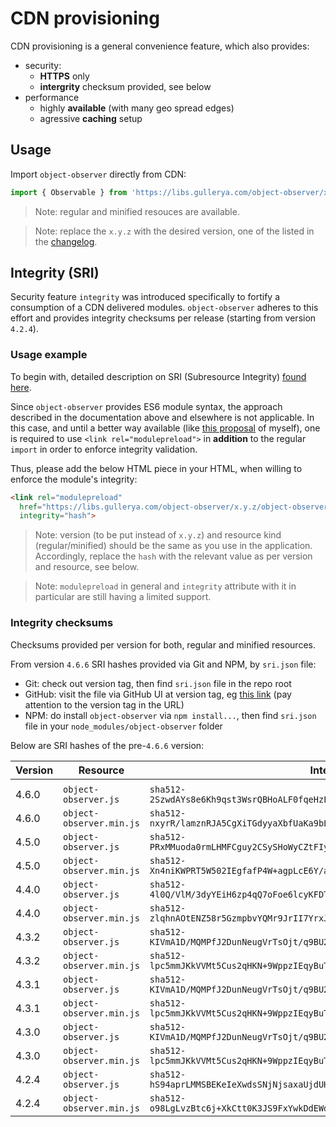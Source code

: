 # CDN provisioning

CDN provisioning is a general convenience feature, which also provides:
- security:
  - __HTTPS__ only
  - __intergrity__ checksum provided, see below
- performance
  - highly __available__ (with many geo spread edges)
  - agressive __caching__ setup

## Usage

Import `object-observer` directly from CDN:
```js
import { Observable } from 'https://libs.gullerya.com/object-observer/x.y.z/object-observer.min.js';
```

> Note: regular and minified resouces are available.

> Note: replace the `x.y.z` with the desired version, one of the listed in the [changelog](changelog.md).

## Integrity (SRI)

Security feature `integrity` was introduced specifically to fortify a consumption of a CDN delivered modules.
`object-observer` adheres to this effort and provides integrity checksums per release (starting from version `4.2.4`).

### Usage example

To begin with, detailed description on SRI (Subresource Integrity) [found here](https://developer.mozilla.org/en-US/docs/Web/Security/Subresource_Integrity).

Since `object-observer` provides ES6 module syntax, the approach described in the documentation above and elsewhere is not applicable.
In this case, and until a better way available (like [this proposal](https://github.com/tc39/proposal-import-assertions/issues/113) of myself), one is required to use `<link rel="modulepreload">` in __addition__ to the regular `import` in order to enforce integrity validation.

Thus, please add the below HTML piece in your HTML, when willing to enforce the module's integrity:
```html
<link rel="modulepreload" 
  href="https://libs.gullerya.com/object-observer/x.y.z/object-observer.min.js"
  integrity="hash">
```

> Note: version (to be put instead of `x.y.z`) and resource kind (regular/minified) should be the same as you use in the application. Accordingly, replace the `hash` with the relevant value as per version and resource, see below.

> Note: `modulepreload` in general and `integrity` attribute with it in particular are still having a limited support.

### Integrity checksums

Checksums provided per version for both, regular and minified resources.

From version `4.6.6` SRI hashes provided via Git and NPM, by `sri.json` file:
- Git: check out version tag, then find `sri.json` file in the repo root
- GitHub: visit the file via GitHub UI at version tag, eg [this link](https://github.com/gullerya/object-observer/blob/v4.6.6/sri.json) (pay attention to the version tag in the URL)
- NPM: do install `object-observer` via `npm install...`, then find `sri.json` file in your `node_modules/object-observer` folder

Below are SRI hashes of the pre-`4.6.6` version:

| Version | Resource | Integrity checksum (hash) |
|---------|----------|---------------------------|
|<!--INSERT-MARKER-->
| 4.6.0 | `object-observer.js` | `sha512-2SzwdAYs8e6Kh9qst3WsrQBHoALF0fqeHzFrbMwjjfPYvUJkpn0c0jBFs/rolSAtYCWK22h+Z3Ht6o5Wy80CyA==` |
| 4.6.0 | `object-observer.min.js` | `sha512-nxyrR/lamznRJA5CgXiTGdyyaXbfUaKa9bLYTcqLHlMG8rznT4j7VBewWGTsrjD5xFQxtn7VnlRhT/MF0hO3fA==` |
| 4.5.0 | `object-observer.js` | `sha512-PRxMMuoda0rmLHMFCguy2CSySHoWyCZtFIy+N7gzBHAOB9QYs0VGx8PbaHUhpyo0VwHDY/2L02bDZzmfAq3aIQ==` |
| 4.5.0 | `object-observer.min.js` | `sha512-Xn4niKWPRT5W502IEgfafP4W+agpLcE6Y/arwL2/kP5FQq1rFP5B6WRZiLPlT++qxGXHkKejduWo6L7SAVh0Sg==` |
| 4.4.0 | `object-observer.js` | `sha512-4l0Q/VlM/3dyYEiH6zp4qQ7oFoe6lcyKFDTU+wJ04LwK9o9hzvBYfmHzFlt4kicfGe4U8u+D+AD3onTQuQBoaw==` |
| 4.4.0 | `object-observer.min.js` | `sha512-zlqhnAOtENZ58r5GzmpbvYQMr9JrII7YrxJ9SEWQXNIZUhL/rZDTm3g0uH1895kbPKv/zIK59XcfrmAWtR/QDA==` |
| 4.3.2 | `object-observer.js` | `sha512-KIVmA1D/MQMPfJ2DunNeugVrTsOjt/q9BU2+C2E4PEMT+Om5kRE8nl/at+zBKbO7yUih/T9VmiQw50mROPfI/A==` |
| 4.3.2 | `object-observer.min.js` | `sha512-lpc5mmJKkVVMt5Cus2qHKN+9WppzIEqyBuT1ROmI2w+dC+RRwi0jB9p0El55Yoh2m5cmDOcXbv3YMyWQd22oZA==` |
| 4.3.1 | `object-observer.js` | `sha512-KIVmA1D/MQMPfJ2DunNeugVrTsOjt/q9BU2+C2E4PEMT+Om5kRE8nl/at+zBKbO7yUih/T9VmiQw50mROPfI/A==` |
| 4.3.1 | `object-observer.min.js` | `sha512-lpc5mmJKkVVMt5Cus2qHKN+9WppzIEqyBuT1ROmI2w+dC+RRwi0jB9p0El55Yoh2m5cmDOcXbv3YMyWQd22oZA==` |
| 4.3.0 | `object-observer.js` | `sha512-KIVmA1D/MQMPfJ2DunNeugVrTsOjt/q9BU2+C2E4PEMT+Om5kRE8nl/at+zBKbO7yUih/T9VmiQw50mROPfI/A==` |
| 4.3.0 | `object-observer.min.js` | `sha512-lpc5mmJKkVVMt5Cus2qHKN+9WppzIEqyBuT1ROmI2w+dC+RRwi0jB9p0El55Yoh2m5cmDOcXbv3YMyWQd22oZA==` |
| 4.2.4 | `object-observer.js` | `sha512-hS94aprLMMSBEKeIeXwdsSNjNjsaxaUjdUH029d5fga93buCNxXMcgusb5ELGUhbzi2qkjfQT8s/6m2PnwvCsQ==` |
| 4.2.4 | `object-observer.min.js` | `sha512-o98LgLvzBtc6j+XkCtt0K3JS9FxYwkDdEWduD1yX8gqRtte1Eg5E8iTfoKzLC+fcB2fYrmzrQM3G2mLm8Z1nOQ==` |
